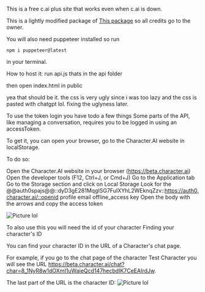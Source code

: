 This is a free c.ai plus site that works even when c.ai is down.

This is a lightly modified package of [This package](https://www.npmjs.com/package/node_characterai) so all credits go to the owner.

You will also need puppeteer installed so run
```
npm i puppeteer@latest
```
in your terminal.

How to host it:
run api.js thats in the api folder

then open index.html in public

yea that should be it.
the css is very ugly since i was too lazy and the css is pasted with chatgpt lol.
fixing the uglyness later.

To use the token login you have todo a few things
Some parts of the API, like managing a conversation, requires you to be logged in using an accessToken.

To get it, you can open your browser, go to the Character.AI website in localStorage.

To do so:

Open the Character.AI website in your browser (https://beta.character.ai)
Open the developer tools (F12, Ctrl+J, or Cmd+J)
Go to the Application tab
Go to the Storage section and click on Local Storage
Look for the @@auth0spajs@@::dyD3gE281MqgISG7FuIXYhL2WEknqZzv::https://auth0.character.ai/::openid profile email offline_access key
Open the body with the arrows and copy the access token

![Picture lol](https://camo.githubusercontent.com/38a2db16b7667356f14659cd7d7b03cfa14977d206c5d6185fed1aedeee5cf5f/68747470733a2f2f692e696d6775722e636f6d2f303951396d4c652e706e67)

To also use this you will need the id of your character
Finding your character's ID

You can find your character ID in the URL of a Character's chat page.

For example, if you go to the chat page of the character Test Character you will see the URL https://beta.character.ai/chat?char=8_1NyR8w1dOXmI1uWaieQcd147hecbdIK7CeEAIrdJw.

The last part of the URL is the character ID: ![Picture lol](https://camo.githubusercontent.com/4dd4c40b7ac315e0b2a0342aeea3ad36774fd1edd6c76f1e6f00dd624596abb5/68747470733a2f2f692e696d6775722e636f6d2f6e643836664e342e706e67)
